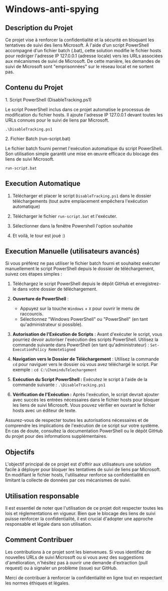 Windows-anti-spying
=====================

Description du Projet
------------------

Ce projet vise à renforcer la confidentialité et la sécurité en bloquant les tentatives de suivi des liens Microsoft. À l'aide d'un script PowerShell accompagné d'un fichier batch (.bat), cette solution modifie le fichier hosts pour rediriger l'adresse IP 127.0.0.1 (adresse locale) vers les URLs associées aux mécanismes de suivi de Microsoft. De cette manière, les demandes de suivi de Microsoft sont "emprisonnées" sur le réseau local et ne sortent pas.

Contenu du Projet
-----------------

1\. Script PowerShell (DisableTracking.ps1)

Le script PowerShell inclus dans ce projet automatise le processus de modification du fichier hosts. Il ajoute l'adresse IP 127.0.0.1 devant toutes les URLs connues pour le suivi de liens par Microsoft.

`.\DisableTracking.ps1`

2\. Fichier Batch (run-script.bat)

Le fichier batch fourni permet l'exécution automatique du script PowerShell. Son utilisation simple garantit une mise en œuvre efficace du blocage des liens de suivi Microsoft.

`run-script.bat`

Execution Automatique
-----------------
1) Télécharger et placer le script `DisableTracking.ps1` dans le dossier téléchargements (tout autre emplacement empêchera l'exécution automatique)

2) Télécharger le fichier `run-script.bat` et l'exécuter.

3) Sélectionner dans la fenêtre Powershell l'option souhaitée

4) Et voilà, le tour est joué :)

Execution Manuelle (utilisateurs avancés)
-----------------
Si vous préférez ne pas utiliser le fichier batch fourni et souhaitez exécuter manuellement le script PowerShell depuis le dossier de téléchargement, suivez ces étapes simples :

1) Téléchargez le script PowerShell depuis le dépôt GitHub et enregistrez-le dans votre dossier de téléchargement.
    
2) **Ouverture de PowerShell** :
    
    *   Appuyez sur la touche `Windows` + `X` pour ouvrir le menu de raccourcis.
    *   Sélectionnez "Windows PowerShell" ou "PowerShell" (en tant qu'administrateur si possible).
      
3)  **Autorisation de l'Exécution de Scripts** : Avant d'exécuter le script, vous pourriez devoir autoriser l'exécution des scripts PowerShell. Utilisez la commande suivante dans PowerShell (en tant qu'administrateur) :
   `Set-ExecutionPolicy RemoteSigned`
    
4.  **Navigation vers le Dossier de Téléchargement** : Utilisez la commande `cd` pour naviguer vers le dossier où vous avez téléchargé le script. Par exemple : `cd C:\CheminduTelechargement`
    
5.  **Exécution du Script PowerShell :** Exécutez le script à l'aide de la commande suivante :
    `.\DisableTracking.ps1`
    
7.  **Vérification de l'Exécution :** Après l'exécution, le script devrait ajouter avec succès les entrées nécessaires dans le fichier hosts pour bloquer les liens de suivi Microsoft. Vous pouvez vérifier en ouvrant le fichier hosts avec un éditeur de texte.
    

Assurez-vous de respecter toutes les autorisations nécessaires et de comprendre les implications de l'exécution de ce script sur votre système. En cas de doute, consultez la documentation PowerShell ou le dépôt GitHub du projet pour des informations supplémentaires.

Objectifs
------------------

L'objectif principal de ce projet est d'offrir aux utilisateurs une solution facile à déployer pour bloquer les tentatives de suivi de liens par Microsoft. En modifiant le fichier hosts, l'utilisateur renforce sa confidentialité en limitant la collecte de données par ces mécanismes de suivi.

Utilisation responsable
------------------

Il est essentiel de noter que l'utilisation de ce projet doit respecter toutes les lois et réglementations en vigueur. Bien que le blocage des liens de suivi puisse renforcer la confidentialité, il est crucial d'adopter une approche responsable et légale dans son utilisation.

Comment Contribuer
------------------

Les contributions à ce projet sont les bienvenues. Si vous identifiez de nouvelles URLs de suivi Microsoft ou si vous avez des suggestions d'amélioration, n'hésitez pas à ouvrir une demande d'extraction (pull request) ou à signaler un problème (issue) sur GitHub.

Merci de contribuer à renforcer la confidentialité en ligne tout en respectant les normes éthiques et légales.
